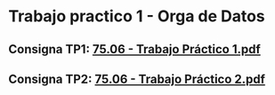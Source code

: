 # Trabajo practico 1 - Orga de Datos

## Consigna TP1: [75.06 - Trabajo Práctico 1.pdf](https://github.com/Fanusaez/7506R-2C2022-GRUPO13/files/9638771/75.06.-.Trabajo.Practico.1.pdf)
## Consigna TP2: [75.06 - Trabajo Práctico 2.pdf](https://github.com/Fanusaez/7506R-2C2022-GRUPO13/files/10396756/75.06.-.Trabajo.Practico.2.pdf)

